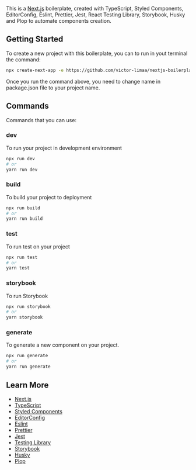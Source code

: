 This is a [Next.js](https://nextjs.org/) boilerplate, created with TypeScript, Styled Components, EditorConfig, Eslint, Prettier, Jest, React Testing Library, Storybook, Husky and Plop to automate components creation.

## Getting Started

To create a new project with this boilerplate, you can to run in yout terminal the command:

```bash
npx create-next-app -e https://github.com/victor-limaa/nextjs-boilerplate
```

Once you run the command above, you need to change name in package.json file to your project name.

## Commands

Commands that you can use:

### dev

To run your project in development environment

```bash
npx run dev
# or
yarn run dev
```

### build

To build your project to deployment

```bash
npx run build
# or
yarn run build
```

### test

To run test on your project

```bash
npx run test
# or
yarn test
```

### storybook

To run Storybook

```bash
npx run storybook
# or
yarn storybook
```

### generate

To generate a new component on your project.

```bash
npx run generate
# or
yarn run generate
```

## Learn More

- [Next.js](https://nextjs.org/docs)
- [TypeScript](https://www.typescriptlang.org/docs/)
- [Styled Components](https://styled-components.com/docs)
- [EditorConfig](https://editorconfig.org)
- [Eslint](https://eslint.org/docs/user-guide/getting-started)
- [Prettier](https://prettier.io/docs/en/index.html)
- [Jest](https://jestjs.io/docs/getting-started)
- [Testing Library](https://testing-library.com/docs/react-testing-library/intro/)
- [Storybook](https://storybook.js.org/docs/react/get-started/introduction)
- [Husky](https://github.com/typicode/husky)
- [Plop](https://plopjs.com/documentation/#getting-started)
